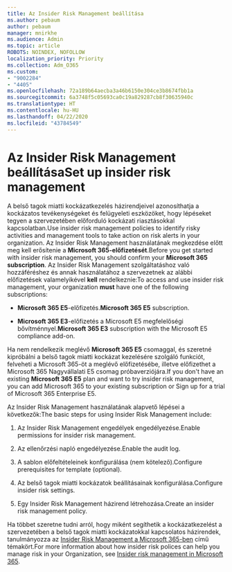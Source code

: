 ```yaml
---
title: Az Insider Risk Management beállítása
ms.author: pebaum
author: pebaum
manager: mnirkhe
ms.audience: Admin
ms.topic: article
ROBOTS: NOINDEX, NOFOLLOW
localization_priority: Priority
ms.collection: Adm_O365
ms.custom:
- "9002284"
- "4405"
ms.openlocfilehash: 72a189b64aecba3a46b6150e304ce3b8674fbb1a
ms.sourcegitcommit: 6a3748f5c05693ca0c19a829287cb8f30635940c
ms.translationtype: HT
ms.contentlocale: hu-HU
ms.lasthandoff: 04/22/2020
ms.locfileid: "43784549"
---
```

# <a name="set-up-insider-risk-management"></a><span data-ttu-id="5ea9c-102">Az Insider Risk Management beállítása</span><span class="sxs-lookup"><span data-stu-id="5ea9c-102">Set up insider risk management</span></span>

<span data-ttu-id="5ea9c-103">A belső tagok miatti kockázatkezelés házirendjeivel azonosíthatja a kockázatos tevékenységeket és felügyeleti eszközöket, hogy lépéseket tegyen a szervezetében előforduló kockázati riasztásokkal kapcsolatban.</span><span class="sxs-lookup"><span data-stu-id="5ea9c-103">Use insider risk management policies to identify risky activities and management tools to take action on risk alerts in your organization.</span></span> <span data-ttu-id="5ea9c-104">Az Insider Risk Management használatának megkezdése előtt meg kell erősítenie a **Microsoft 365-előfizetését**.</span><span class="sxs-lookup"><span data-stu-id="5ea9c-104">Before you get started with insider risk management, you should confirm your **Microsoft 365 subscription**.</span></span> <span data-ttu-id="5ea9c-105">Az Insider Risk Management szolgáltatáshoz való hozzáféréshez és annak használatához a szervezetnek az alábbi előfizetések valamelyikével **kell** rendelkeznie:</span><span class="sxs-lookup"><span data-stu-id="5ea9c-105">To access and use insider risk management, your organization **must** have one of the following subscriptions:</span></span>

- <span data-ttu-id="5ea9c-106">**Microsoft 365 E5**-előfizetés.</span><span class="sxs-lookup"><span data-stu-id="5ea9c-106">**Microsoft 365 E5** subscription.</span></span>

- <span data-ttu-id="5ea9c-107">**Microsoft 365 E3**-előfizetés a Microsoft E5 megfelelőségi bővítménnyel.</span><span class="sxs-lookup"><span data-stu-id="5ea9c-107">**Microsoft 365 E3** subscription with the Microsoft E5 compliance add-on.</span></span>

<span data-ttu-id="5ea9c-108">Ha nem rendelkezik meglévő **Microsoft 365 E5** csomaggal, és szeretné kipróbálni a belső tagok miatti kockázat kezelésére szolgáló funkciót, felveheti a Microsoft 365-öt a meglévő előfizetésébe, illetve előfizethet a Microsoft 365 Nagyvállalati E5 csomag próbaverziójára.</span><span class="sxs-lookup"><span data-stu-id="5ea9c-108">If you don't have an existing **Microsoft 365 E5** plan and want to try insider risk management, you can add Microsoft 365 to your existing subscription or Sign up for a trial of Microsoft 365 Enterprise E5.</span></span>

<span data-ttu-id="5ea9c-109">Az Insider Risk Management használatának alapvető lépései a következők:</span><span class="sxs-lookup"><span data-stu-id="5ea9c-109">The basic steps for using Insider Risk Management include:</span></span>

1. <span data-ttu-id="5ea9c-110">Az Insider Risk Management engedélyek engedélyezése.</span><span class="sxs-lookup"><span data-stu-id="5ea9c-110">Enable permissions for insider risk management.</span></span>

2. <span data-ttu-id="5ea9c-111">Az ellenőrzési napló engedélyezése.</span><span class="sxs-lookup"><span data-stu-id="5ea9c-111">Enable the audit log.</span></span>

3. <span data-ttu-id="5ea9c-112">A sablon előfeltételeinek konfigurálása (nem kötelező).</span><span class="sxs-lookup"><span data-stu-id="5ea9c-112">Configure prerequisites for template (optional).</span></span>

4. <span data-ttu-id="5ea9c-113">Az belső tagok miatti kockázatok beállításainak konfigurálása.</span><span class="sxs-lookup"><span data-stu-id="5ea9c-113">Configure insider risk settings.</span></span>

5. <span data-ttu-id="5ea9c-114">Egy Insider Risk Management házirend létrehozása.</span><span class="sxs-lookup"><span data-stu-id="5ea9c-114">Create an insider risk management policy.</span></span>

<span data-ttu-id="5ea9c-115">Ha többet szeretne tudni arról, hogy miként segíthetik a kockázatkezelést a szervezetében a belső tagok miatti kockázatokkal kapcsolatos házirendek, tanulmányozza az [Insider Risk Management a Microsoft 365-ben](https://go.microsoft.com/fwlink/?linkid=2123907) című témakört.</span><span class="sxs-lookup"><span data-stu-id="5ea9c-115">For more information about how insider risk polices can help you manage risk in your Organization, see [Insider risk management in Microsoft 365](https://go.microsoft.com/fwlink/?linkid=2123907).</span></span>
